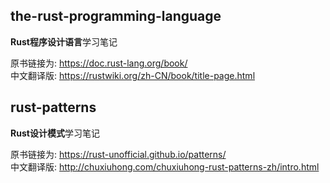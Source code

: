 ## the-rust-programming-language
**Rust程序设计语言**学习笔记

原书链接为: https://doc.rust-lang.org/book/   
中文翻译版: https://rustwiki.org/zh-CN/book/title-page.html


## rust-patterns
**Rust设计模式**学习笔记

原书链接为: https://rust-unofficial.github.io/patterns/   
中文翻译版: http://chuxiuhong.com/chuxiuhong-rust-patterns-zh/intro.html

